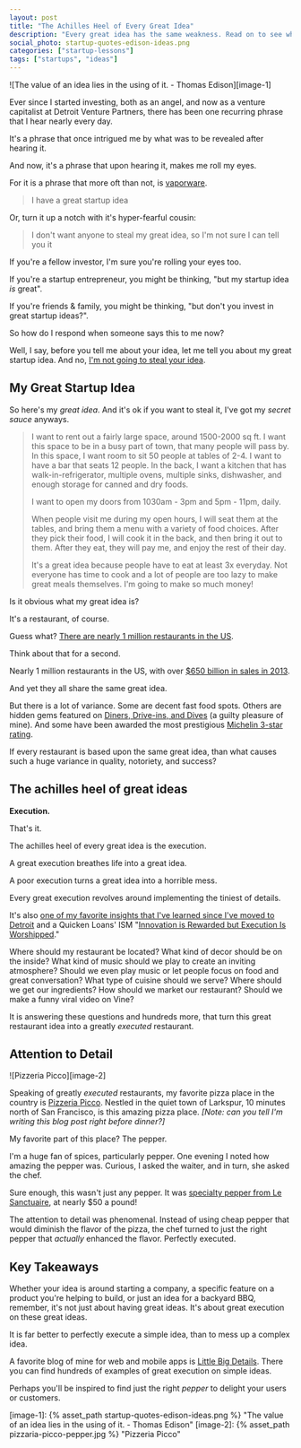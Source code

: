 ```yaml
---
layout: post
title: "The Achilles Heel of Every Great Idea"
description: "Every great idea has the same weakness. Read on to see what it is."
social_photo: startup-quotes-edison-ideas.png
categories: ["startup-lessons"]
tags: ["startups", "ideas"]
---
```


![The value of an idea lies in the using of it. - Thomas Edison][image-1]

Ever since I started investing, both as an angel, and now as a venture capitalist at Detroit Venture Partners, there has been one recurring phrase that I hear nearly every day.

It's a phrase that once intrigued me by what was to be revealed after hearing it.

And now, it's a phrase that upon hearing it, makes me roll my eyes.

For it is a phrase that more oft than not, is [vaporware](http://en.wikipedia.org/wiki/Vaporware).

> I have a great startup idea

Or, turn it up a notch with it's hyper-fearful cousin:

> I don't want anyone to steal my great idea, so I'm not sure I can tell you it

If you're a fellow investor, I'm sure you're rolling your eyes too.

If you're a startup entrepreneur, you might be thinking, "but my startup idea *is* great".

If you're friends & family, you might be thinking, "but don't you invest in great startup ideas?".

So how do I respond when someone says this to me now?

Well, I say, before you tell me about your idea, let me tell you about my great startup idea. And no, [I'm not going to steal your idea](http://cdixon.org/2009/08/22/why-you-shouldnt-keep-your-startup-idea-secret/).


## My Great Startup Idea

So here's my *great idea*. And it's ok if you want to steal it, I've got my *secret sauce* anyways.

> I want to rent out a fairly large space, around 1500-2000 sq ft. I want this space to be in a busy part of town, that many people will pass by. In this space, I want room to sit 50 people at tables of 2-4. I want to have a bar that seats 12 people. In the back, I want a kitchen that has walk-in-refrigerator, multiple ovens, multiple sinks, dishwasher, and enough storage for canned and dry foods.
>
> I want to open my doors from 1030am - 3pm and 5pm - 11pm, daily.
>
> When people visit me during my open hours, I will seat them at the tables, and bring them a menu with a variety of food choices. After they pick their food, I will cook it in the back, and then bring it out to them. After they eat, they will pay me, and enjoy the rest of their day.
>
> It's a great idea because people have to eat at least 3x everyday. Not everyone has time to cook and a lot of people are too lazy to make great meals themselves. I'm going to make so much money!

Is it obvious what my great idea is?

It's a restaurant, of course.

Guess what? [There are nearly 1 million restaurants in the US](http://www.restaurant.org/News-Research/Research/Facts-at-a-Glance).

Think about that for a second.

Nearly 1 million restaurants in the US, with over [$650 billion in sales in 2013](http://www.restaurant.org/News-Research/Research/Facts-at-a-Glance).

And yet they all share the same great idea.

But there is a lot of variance. Some are decent fast food spots. Others are hidden gems featured on [Diners, Drive-ins, and Dives](http://www.foodnetwork.com/diners-drive-ins-and-dives/index.html) (a guilty pleasure of mine). And some have been awarded the most prestigious [Michelin 3-star rating](http://en.wikipedia.org/wiki/List_of_Michelin_starred_restaurants#United_States_of_America).

If every restaurant is based upon the same great idea, than what causes such a huge variance in quality, notoriety, and success?

## The achilles heel of great ideas

**Execution.**

That's it.

The achilles heel of every great idea is the execution.

A great execution breathes life into a great idea.

A poor execution turns a great idea into a horrible mess.

Every great execution revolves around implementing the tiniest of details.

It's also [one of my favorite insights that I've learned since I've moved to Detroit](/startup-lessons/business-insights-ive-learned-from-billionaire-dan-gilbert/) and a Quicken Loans' ISM "[Innovation is Rewarded but Execution Is Worshipped](http://www.quickenloans.com/press-room/fast-facts/our-isms)."

Where should my restaurant be located? What kind of decor should be on the inside? What kind of music should we play to create an inviting atmosphere? Should we even play music or let people focus on food and great conversation? What type of cuisine should we serve? Where should we get our ingredients? How should we market our restaurant? Should we make a funny viral video on Vine?

It is answering these questions and hundreds more, that turn this great restaurant idea into a greatly *executed* restaurant.

## Attention to Detail

![Pizzeria Picco][image-2]

Speaking of greatly *executed* restaurants, my favorite pizza place in the country is [Pizzeria Picco](http://www.pizzeriapicco.com). Nestled in the quiet town of Larkspur, 10 minutes north of San Francisco, is this amazing pizza place. *[Note: can you tell I'm writing this blog post right before dinner?]*

My favorite part of this place? The pepper.

I'm a huge fan of spices, particularly pepper. One evening I noted how amazing the pepper was. Curious, I asked the waiter, and in turn, she asked the chef.

Sure enough, this wasn't just any pepper. It was [specialty pepper from Le Sanctuaire](http://www.le-sanctuaire.com/mm5/merchant.mvc?Screen=PROD&Store_Code=ls&Product_Code=SSTGrainsParadise&Category_Code=SSTPeppers), at nearly $50 a pound!

The attention to detail was phenomenal. Instead of using cheap pepper that would diminish the flavor of the pizza, the chef turned to just the right pepper that *actually* enhanced the flavor. Perfectly executed.


## Key Takeaways

Whether your idea is around starting a company, a specific feature on a product you're helping to build, or just an idea for a backyard BBQ, remember, it's not just about having great ideas. It's about great execution on these great ideas.

It is far better to perfectly execute a simple idea, than to mess up a complex idea.

A favorite blog of mine for web and mobile apps is [Little Big Details](http://littlebigdetails.com/). There you can find hundreds of examples of great execution on simple ideas.

Perhaps you'll be inspired to find just the right *pepper* to delight your users or customers.


[image-1]: {% asset_path startup-quotes-edison-ideas.png %} "The value of an idea lies in the using of it. - Thomas Edison"
[image-2]: {% asset_path pizzaria-picco-pepper.jpg %} "Pizzeria Picco"
